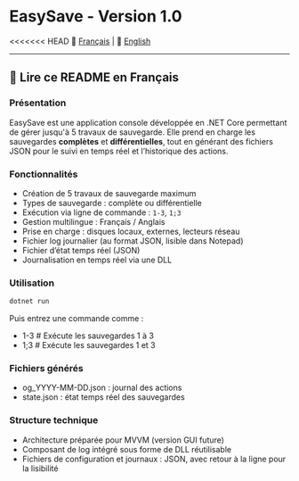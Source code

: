 # EasySave - Version 1.0

<<<<<<< HEAD
📘 [Français](#📘-lire-ce-readme-en-français) | 📙 [English](#📙-read-this-readme-in-english)

---

## 📘 Lire ce README en Français

### Présentation

EasySave est une application console développée en .NET Core permettant de gérer jusqu'à 5 travaux de sauvegarde. Elle prend en charge les sauvegardes **complètes** et **différentielles**, tout en générant des fichiers JSON pour le suivi en temps réel et l’historique des actions.

### Fonctionnalités

- Création de 5 travaux de sauvegarde maximum
- Types de sauvegarde : complète ou différentielle
- Exécution via ligne de commande : `1-3`, `1;3`
- Gestion multilingue : Français / Anglais
- Prise en charge : disques locaux, externes, lecteurs réseau
- Fichier log journalier (au format JSON, lisible dans Notepad)
- Fichier d’état temps réel (JSON)
- Journalisation en temps réel via une DLL

### Utilisation

```bash
dotnet run
```

Puis entrez une commande comme :
- 1-3   # Exécute les sauvegardes 1 à 3
- 1;3   # Exécute les sauvegardes 1 et 3

### Fichiers générés
- og_YYYY-MM-DD.json : journal des actions
- state.json : état temps réel des sauvegardes

### Structure technique
- Architecture préparée pour MVVM (version GUI future)
- Composant de log intégré sous forme de DLL réutilisable
- Fichiers de configuration et journaux : JSON, avec retour à la ligne pour la lisibilité
